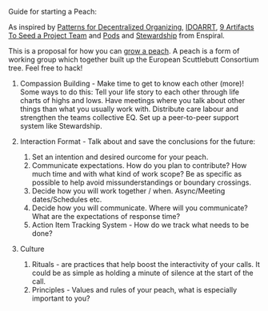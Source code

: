 Guide for starting a Peach:

As inspired by [Patterns for Decentralized Organizing](https://docs.wixstatic.com/ugd/8246de_248a47ddbd3c4d209667ff5508ee300b.pdf), [IDOARRT](https://toolbox.hyperisland.com/idoarrt-meeting-design), [9 Artifacts To Seed a Project Team](http://kfjournal.org/wp/index.php/2015/10/19/9-artifacts-to-seed-a-project-team/) and [Pods](https://handbook.enspiral.com/guides/pods.html) and [Stewardship](https://loomio.coop/stewarding.html) from Enspiral. 

This is a proposal for how you can [grow a peach](https://github.com/scuttlebutt-eu/important-documents/pull/33). A peach is a form of working group which together built up the European Scuttlebutt Consortium tree. Feel free to hack!  

1. Compassion Building - Make time to get to know each other (more)! Some ways to do this: Tell your life story to each other through life charts of highs and lows. Have meetings where you talk about other things than what you usually work with. Distribute care labour and strengthen the teams collective EQ. Set up a peer-to-peer support system like Stewardship.

2. Interaction Format - Talk about and save the conclusions for the future:
	1. Set an intention and desired ourcome for your peach.
	2. Communicate expectations. How do you plan to contribute? How much time and with what kind of work scope? Be as specific as possible to help avoid missunderstandings or boundary crossings. 
	3. Decide how you will work together / when. Async/Meeting dates/Schedules etc.
	4. Decide how you will communicate. Where will you communicate? What are the expectations of response time?
	5. Action Item Tracking System - How do we track what needs to be done?

3. Culture
	1. Rituals - are practices that help boost the interactivity of your calls. It could be as simple as holding a minute of silence at the start of the call.
	2. Principles - Values and rules of your peach, what is especially important to you?
